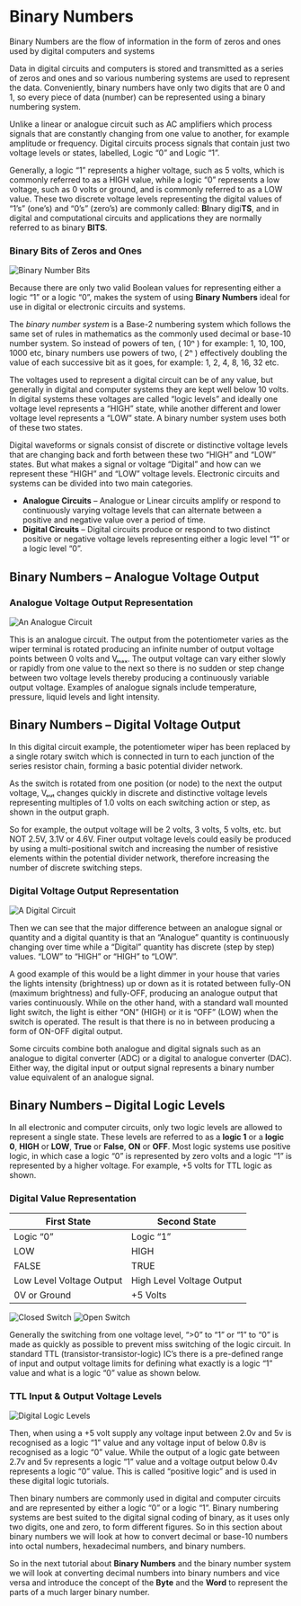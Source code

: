 # Binary Numbers

Binary Numbers are the flow of information in the form of zeros and ones used by digital computers and systems

Data in digital circuits and computers is stored and transmitted as a series of zeros and ones and so various numbering systems are used to represent the data. Conveniently, binary numbers have only two digits that are 0 and 1, so every piece of data (number) can be represented using a binary numbering system.

Unlike a linear or analogue circuit such as AC amplifiers which process signals that are constantly changing from one value to another, for example amplitude or frequency. Digital circuits process signals that contain just two voltage levels or states, labelled, Logic “0” and Logic “1”.

Generally, a logic “1” represents a higher voltage, such as 5 volts, which is commonly referred to as a HIGH value, while a logic “0” represents a low voltage, such as 0 volts or ground, and is commonly referred to as a LOW value. These two discrete voltage levels representing the digital values of “1’s” (one’s) and “0’s” (zero’s) are commonly called: **BI**nary digi**TS**, and in digital and computational circuits and applications they are normally referred to as binary **BITS**.

### Binary Bits of Zeros and Ones

![Binary Number Bits](https://www.electronics-tutorials.ws/wp-content/uploads/2018/05/binary-bin1a.gif)

Because there are only two valid Boolean values for representing either a logic “1” or a logic “0”, makes the system of using **Binary Numbers** ideal for use in digital or electronic circuits and systems.

The *binary number system* is a Base-2 numbering system which follows the same set of rules in mathematics as the commonly used decimal or base-10 number system. So instead of powers of ten, ( 10ⁿ ) for example: 1, 10, 100, 1000 etc, binary numbers use powers of two, ( 2ⁿ ) effectively doubling the value of each successive bit as it goes, for example: 1, 2, 4, 8, 16, 32 etc.

The voltages used to represent a digital circuit can be of any value, but generally in digital and computer systems they are kept well below 10 volts. In digital systems these voltages are called “logic levels” and ideally one voltage level represents a “HIGH” state, while another different and lower voltage level represents a “LOW” state. A binary number system uses both of these two states.

Digital waveforms or signals consist of discrete or distinctive voltage levels that are changing back and forth between these two “HIGH” and “LOW” states. But what makes a signal or voltage “Digital” and how can we represent these “HIGH” and “LOW” voltage levels. Electronic circuits and systems can be divided into two main categories.

- **Analogue Circuits** – Analogue or Linear circuits amplify or respond to continuously varying voltage levels that can alternate between a positive and negative value over a period of time.
- **Digital Circuits** – Digital circuits produce or respond to two distinct positive or negative voltage levels representing either a logic level “1” or a logic level “0”.

## Binary Numbers – Analogue Voltage Output

### Analogue Voltage Output Representation

![An Analogue Circuit](https://www.electronics-tutorials.ws/wp-content/uploads/2018/05/binary-bin1.gif)

This is an analogue circuit. The output from the potentiometer varies as the wiper terminal is rotated producing an infinite number of output voltage points between 0 volts and Vₘₐₓ. The output voltage can vary either slowly or rapidly from one value to the next so there is no sudden or step change between two voltage levels thereby producing a continuously variable output voltage. Examples of analogue signals include temperature, pressure, liquid levels and light intensity.

## Binary Numbers – Digital Voltage Output

In this digital circuit example, the potentiometer wiper has been replaced by a single rotary switch which is connected in turn to each junction of the series resistor chain, forming a basic potential divider network.

As the switch is rotated from one position (or node) to the next the output voltage, Vₒᵤₜ changes quickly in discrete and distinctive voltage levels representing multiples of 1.0 volts on each switching action or step, as shown in the output graph.

So for example, the output voltage will be 2 volts, 3 volts, 5 volts, etc. but NOT 2.5V, 3.1V or 4.6V. Finer output voltage levels could easily be produced by using a multi-positional switch and increasing the number of resistive elements within the potential divider network, therefore increasing the number of discrete switching steps.

### Digital Voltage Output Representation

![A Digital Circuit](https://www.electronics-tutorials.ws/wp-content/uploads/2018/05/binary-bin2.gif)

Then we can see that the major difference between an analogue signal or quantity and a digital quantity is that an “Analogue” quantity is continuously changing over time while a “Digital” quantity has discrete (step by step) values. “LOW” to “HIGH” or “HIGH” to “LOW”.

A good example of this would be a light dimmer in your house that varies the lights intensity (brightness) up or down as it is rotated between fully-ON (maximum brightness) and fully-OFF, producing an analogue output that varies continuously. While on the other hand, with a standard wall mounted light switch, the light is either “ON” (HIGH) or it is “OFF” (LOW) when the switch is operated. The result is that there is no in between producing a form of ON-OFF digital output.

Some circuits combine both analogue and digital signals such as an analogue to digital converter (ADC) or a digital to analogue converter (DAC). Either way, the digital input or output signal represents a binary number value equivalent of an analogue signal.

## Binary Numbers – Digital Logic Levels

In all electronic and computer circuits, only two logic levels are allowed to represent a single state. These levels are referred to as a **logic 1** or a **logic 0**, **HIGH** or **LOW**, **True** or **False**, **ON** or **OFF**. Most logic systems use positive logic, in which case a logic “0” is represented by zero volts and a logic “1” is represented by a higher voltage. For example, +5 volts for TTL logic as shown.

### Digital Value Representation

| First State              | Second State          |
|--------------------------|-----------------------|
| Logic “0”                | Logic “1”             |
| LOW                      | HIGH                  |
| FALSE                    | TRUE                  |
| Low Level Voltage Output | High Level Voltage Output |
| 0V or Ground             | +5 Volts              |

![Closed Switch](https://www.electronics-tutorials.ws/wp-content/uploads/2018/05/binary-bin6.gif) ![Open Switch](https://www.electronics-tutorials.ws/wp-content/uploads/2018/05/binary-bin5.gif)

Generally the switching from one voltage level, “>0” to “1” or “1” to “0” is made as quickly as possible to prevent miss switching of the logic circuit. In standard TTL (transistor-transistor-logic) IC’s there is a pre-defined range of input and output voltage limits for defining what exactly is a logic “1” value and what is a logic “0” value as shown below.

### TTL Input & Output Voltage Levels

![Digital Logic Levels](https://www.electronics-tutorials.ws/wp-content/uploads/2018/05/binary-bin3.gif)

Then, when using a +5 volt supply any voltage input between 2.0v and 5v is recognised as a logic “1” value and any voltage input of below 0.8v is recognised as a logic “0” value. While the output of a logic gate between 2.7v and 5v represents a logic “1” value and a voltage output below 0.4v represents a logic “0” value. This is called “positive logic” and is used in these digital logic tutorials.

Then binary numbers are commonly used in digital and computer circuits and are represented by either a logic “0” or a logic “1”. Binary numbering systems are best suited to the digital signal coding of binary, as it uses only two digits, one and zero, to form different figures. So in this section about binary numbers we will look at how to convert decimal or base-10 numbers into octal numbers, hexadecimal numbers, and binary numbers.

So in the next tutorial about **Binary Numbers** and the binary number system we will look at converting decimal numbers into binary numbers and vice versa and introduce the concept of the **Byte** and the **Word** to represent the parts of a much larger binary number.
